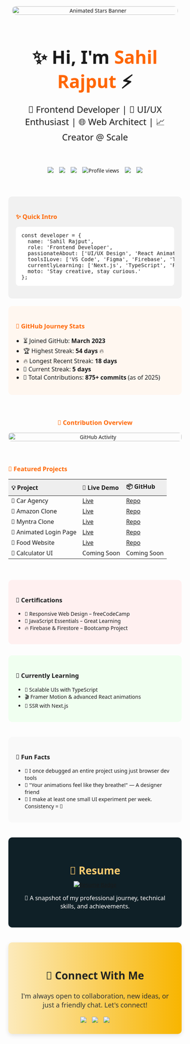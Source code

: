 <div style="display: flex; flex-direction: column; gap: 40px; padding: 20px; box-sizing: border-box; max-width: 100%; font-family: 'Segoe UI', sans-serif;">

  <!-- Banner Section -->

  <div style="text-align: center; padding: 30px 10px;">
    <img src="https://raw.githubusercontent.com/SahilRajput47/particle-background/main/stars.gif" alt="Animated Stars Banner" style="width: 100%; height: auto; border-radius: 10px;" />
  </div>

  <!-- Header Section -->

  <div style="text-align: center;">
    <h1 style="margin: 0; padding: 10px 0; font-size: clamp(24px, 6vw, 48px);">✨ Hi, I'm <span style="color:#ff6600;">Sahil Rajput</span> ⚡</h1>
    <p style="margin-top: 0; font-size: clamp(14px, 3vw, 24px); max-width: 90vw; margin-inline: auto;">🚀 Frontend Developer | 🎨 UI/UX Enthusiast | 🌐 Web Architect | 📈 Creator @ Scale</p>
  </div>

  <!-- Badge Section -->

  <div style="display: flex; flex-wrap: wrap; justify-content: center; gap: 15px; padding-bottom: 20px;">
    <a href="mailto:sahilrajput4763@gmail.com"><img src="https://img.shields.io/badge/Gmail-D14836?style=for-the-badge&logo=gmail&logoColor=white"/></a>
    <a href="https://github.com/SahilRajput47"><img src="https://img.shields.io/badge/GitHub-000000?style=for-the-badge&logo=github&logoColor=white"/></a>
    <a href="https://linkedin.com/in/sahilrajput47"><img src="https://img.shields.io/badge/LinkedIn-0A66C2?style=for-the-badge&logo=linkedin&logoColor=white"/></a>
    <img src="https://komarev.com/ghpvc/?username=SahilRajput47&style=for-the-badge&color=ff6600" alt="Profile views" />
    <img src="https://img.shields.io/github/followers/SahilRajput47?style=for-the-badge&label=Followers&logo=github&color=blueviolet" />
    <img src="https://img.shields.io/github/stars/SahilRajput47?style=for-the-badge&label=Stars&logo=github&color=ff69b4" />
  </div>

  <!-- Intro and Stats -->

  <div style="display: flex; flex-direction: column; gap: 20px;">
    <div style="padding: 20px; background: #f1f1f1; border-radius: 10px;">
      <h3 style="color:#ff6600">✨ Quick Intro</h3>
      <pre style="overflow-x: auto; background: #fff; padding: 15px; border-radius: 8px; font-size: 14px;">
const developer = {
  name: 'Sahil Rajput',
  role: 'Frontend Developer',
  passionateAbout: ['UI/UX Design', 'React Animations', 'Performance Optimization'],
  toolsILove: ['VS Code', 'Figma', 'Firebase', 'Tailwind'],
  currentlyLearning: ['Next.js', 'TypeScript', 'Framer Motion'],
  moto: 'Stay creative, stay curious.'
};</pre>
    </div>
    <div style="padding: 20px; background: #fff7f0; border-radius: 10px;">
      <h3 style="color:#ff6600">📆 GitHub Journey Stats</h3>
      <ul style="font-size: 16px; padding-left: 20px;">
        <li>⏳ Joined GitHub: <strong>March 2023</strong></li>
        <li>🏆 Highest Streak: <strong>54 days</strong> 🔥</li>
        <li>🔥 Longest Recent Streak: <strong>18 days</strong></li>
        <li>📅 Current Streak: <strong>5 days</strong></li>
        <li>💪 Total Contributions: <strong>875+ commits</strong> (as of 2025)</li>
      </ul>
    </div>
  </div>

  <!-- Contribution Chart -->

  <div style="text-align: center;">
    <h3 style="color:#ff6600">🌿 Contribution Overview</h3>
    <img src="https://github-readme-activity-graph.vercel.app/graph?username=SahilRajput47&theme=react-dark&custom_title=My+Coding+Activity&bg_color=0D1117&color=FF6C00&line=FF6C00&point=F8D866&area=true&hide_border=true" alt="GitHub Activity" style="width: 100%; height: auto; border-radius: 8px;" />
  </div>

  <!-- Projects Table -->

  <div style="overflow-x:auto;">
    <h3 style="color:#ff6600">🎯 Featured Projects</h3>
    <table style="width: 100%; border-collapse: collapse; font-size: clamp(12px, 2vw, 16px);">
      <thead>
        <tr style="background: #eee;">
          <th style="padding: 8px; text-align: left;">💡 Project</th>
          <th style="padding: 8px; text-align: left;">🔗 Live Demo</th>
          <th style="padding: 8px; text-align: left;">📦 GitHub</th>
        </tr>
      </thead>
      <tbody>
        <tr><td>🚗 Car Agency</td><td><a href="https://sahilrajput47.github.io/Car-website-Premium-Ui/">Live</a></td><td><a href="https://github.com/SahilRajput47/Car-Agency">Repo</a></td></tr>
        <tr><td>🛒 Amazon Clone</td><td><a href="https://sahilrajput47.github.io/Amazone-Clone/">Live</a></td><td><a href="https://github.com/SahilRajput47/Amazone-Clone">Repo</a></td></tr>
        <tr><td>🧢 Myntra Clone</td><td><a href="https://sahilrajput47.github.io/Myntra-Functional-Clone/">Live</a></td><td><a href="https://github.com/SahilRajput47/Myntra-Functional-Clone">Repo</a></td></tr>
        <tr><td>🔐 Animated Login Page</td><td><a href="https://sahilrajput47.github.io/Animated-Login-Page/">Live</a></td><td><a href="https://github.com/SahilRajput47/Animated-Login-Page">Repo</a></td></tr>
        <tr><td>🍔 Food Website</td><td><a href="https://sahilrajput47.github.io/Food-Website-Ui/">Live</a></td><td><a href="https://github.com/SahilRajput47/Food-Website">Repo</a></td></tr>
        <tr><td>🧮 Calculator UI</td><td>Coming Soon</td><td>Coming Soon</td></tr>
      </tbody>
    </table>
  </div>

  <!-- Certifications and Learning -->

  <div style="display: flex; flex-wrap: wrap; gap: 30px;">
    <div style="flex: 1; min-width: 280px; background: #fff0f0; padding: 20px; border-radius: 10px;">
      <h3>📜 Certifications</h3>
      <ul>
        <li>🧾 Responsive Web Design – freeCodeCamp</li>
        <li>📘 JavaScript Essentials – Great Learning</li>
        <li>🔥 Firebase & Firestore – Bootcamp Project</li>
      </ul>
    </div>
    <div style="flex: 1; min-width: 280px; background: #f0fff0; padding: 20px; border-radius: 10px;">
      <h3>📘 Currently Learning</h3>
      <ul>
        <li>💎 Scalable UIs with TypeScript</li>
        <li>🎬 Framer Motion & advanced React animations</li>
        <li>🧠 SSR with Next.js</li>
      </ul>
    </div>
  </div>

  <!-- Fun Facts -->

  <div style="background: #f9f9f9; padding: 20px; border-radius: 10px;">
    <h3>🎉 Fun Facts</h3>
    <ul>
      <li>🧠 I once debugged an entire project using just browser dev tools</li>
      <li>💬 "Your animations feel like they breathe!" — A designer friend</li>
      <li>🌱 I make at least one small UI experiment per week. Consistency = 🔑</li>
    </ul>
  </div>

  <!-- Resume and Connect Sections -->

  <div style="display: flex; flex-direction: column; gap: 40px;">
    <div style="background: #0f2027; color: #fff; border-radius: 10px; padding: 30px; text-align: center;">
      <h2 style="color: #ffcc70; margin-bottom: 10px; font-size: clamp(18px, 4vw, 28px);">📄 Resume</h2>
      <a href="https://github.com/SahilRajput47/SahilRajput47/blob/main/Resume-SahilRajput.pdf" target="_blank">
        <img src="https://img.shields.io/badge/Get%20PDF-Click%20Here-ff6600?style=for-the-badge&logo=readthedocs&logoColor=white" alt="Resume Badge" />
      </a>
      <p style="margin-top: 15px; font-size: clamp(12px, 2vw, 16px);">🧾 A snapshot of my professional journey, technical skills, and achievements.</p>
    </div>
  </div>

  
<div style="background: linear-gradient(to right, #fceabb, #f8b500); border-radius: 10px; padding: 30px; text-align: center; box-shadow: 0 4px 12px rgba(0,0,0,0.1);">
  <h2 style="font-size: clamp(18px, 4vw, 28px); color: #222;">🤝 Connect With Me</h2>
  <p style="font-size: clamp(14px, 3vw, 18px); margin-bottom: 20px; color: #333;">I'm always open to collaboration, new ideas, or just a friendly chat. Let's connect!</p>
  <div style="display: flex; flex-wrap: wrap; justify-content: center; gap: 15px;">
    <a href="mailto:sahilrajput4763@gmail.com"><img src="https://img.shields.io/badge/Gmail-D14836?style=for-the-badge&logo=gmail&logoColor=white"/></a>
    <a href="https://github.com/SahilRajput47"><img src="https://img.shields.io/badge/GitHub-000000?style=for-the-badge&logo=github&logoColor=white"/></a>
    <a href="https://linkedin.com/in/sahilrajput47"><img src="https://img.shields.io/badge/LinkedIn-0A66C2?style=for-the-badge&logo=linkedin&logoColor=white"/></a>
  </div>
</div>


 
